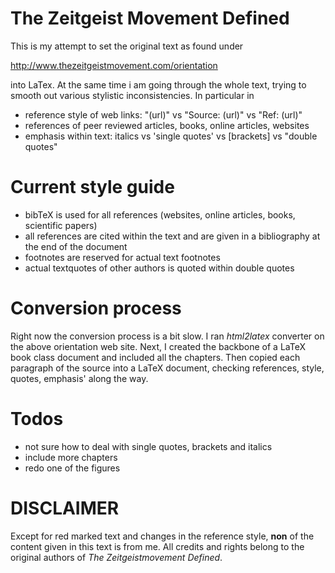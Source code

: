 The Zeitgeist Movement Defined
==============================

This is my attempt to set the original text as found under

http://www.thezeitgeistmovement.com/orientation

into LaTex. At the same time i am going through the whole text, trying
to smooth out various stylistic inconsistencies. In particular in

* reference style of web links: "(url)" vs "Source: (url)" vs "Ref:
  (url)" 
* references of peer reviewed articles, books, online articles,
  websites 
* emphasis within text: italics vs 'single quotes' vs [brackets] vs
  "double quotes"


Current style guide
===================

* bibTeX is used for all references (websites, online articles, books,
  scientific papers)
* all references are cited within the text and are given in a
  bibliography at the end of the document
* footnotes are reserved for actual text footnotes
* actual textquotes of other authors is quoted within double quotes


Conversion process
==================

Right now the conversion process is a bit slow. I ran *html2latex*
converter on the above orientation web site. Next, I created the
backbone of a LaTeX book class document and included all the chapters.
Then copied each paragraph of the source into a LaTeX document,
checking references, style, quotes, emphasis' along the way.


Todos
=====

* not sure how to deal with single quotes, brackets and italics
* include more chapters 
* redo one of the figures


DISCLAIMER
==========

Except for red marked text and changes in the reference style, **non** of
the content given in this text is from me. All credits and rights
belong to the original authors of *The Zeitgeistmovement Defined*.
